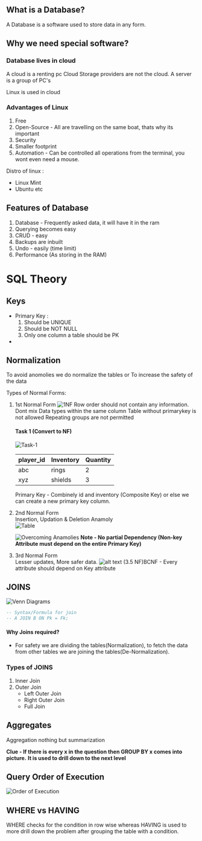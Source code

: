 ## What is a Database?

A Database is a software used to store data in any form.

## Why we need special software?

### Database lives in cloud

A cloud is a renting pc
Cloud Storage providers are not the cloud.
A server is a group of PC's

Linux is used in cloud

### Advantages of Linux

1. Free
2. Open-Source - All are travelling on the same boat, thats why its important
3. Security
4. Smaller footprint
5. Automation - Can be controlled all operations from the terminal, you wont even need a mouse.

Distro of linux :

- Linux Mint
- Ubuntu etc

## Features of Database

1. Database - Frequently asked data, it will have it in the ram
2. Querying becomes easy
3. CRUD - easy
4. Backups are inbuilt
5. Undo - easily (time limit)
6. Performance (As storing in the RAM)



# SQL Theory
## Keys

- Primary Key :
  1. Should be UNIQUE
  2. Should be NOT NULL
  3. Only one column a table should be PK
-

## Normalization

To avoid anomolies we do normalize the tables or
To increase the safety of the data

Types of Normal Forms:

1.  1st Normal Form
    ![1NF](image-5.png)
    Row order should not contain any information.
    Dont mix Data types within the same column
    Table without primarykey is not allowed
    Repeating groups are not permitted

    #### Task 1 (Convert to NF)
    ![Task-1](image-6.png)

    player_id | Inventory | Quantity|
    -|-|-|
    abc|rings|2|
    xyz|shields|3|

    Primary Key - Combinely id and inventory (Composite Key)
    or else we can create a new primary key column.
    

2. 2nd Normal Form  
    Insertion, Updation & Deletion Anamoly  
    ![Table](image-7.png)

    ![Overcoming Anamolies](image-9.png)
    **Note - No partial Dependency (Non-key Attribute must depend on the entire Primary Key)**

3. 3rd Normal Form  
    Lesser updates, More safer data.
    ![alt text](image-10.png)
  (3.5 NF)BCNF - Every attribute should depend on Key attribute

## JOINS
![Venn Diagrams](image-11.png)
```sql
-- Syntax/Formula for join
-- A JOIN B ON Pk = Fk;
```
#### Why Joins required?
- For safety we are dividing the tables(Normalization), to fetch the data from other tables we are joining the tables(De-Normalization).
### Types of JOINS
1. Inner Join
2. Outer Join
    - Left Outer Join
    - Right Outer Join
    - Full Join

## Aggregates
Aggregation nothing but summarization

**Clue - If there is every x in the question then GROUP BY x comes into picture.**
**It is used to drill down to the next level**

## Query Order of Execution
![Order of Execution](image-17.png)


## WHERE vs HAVING
WHERE checks for the condition in row wise
whereas HAVING is used to more drill down the problem after grouping the table with a condition.